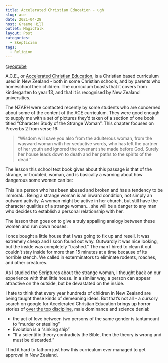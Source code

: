 ```yaml
---
title: Accelerated Christian Education - ugh
slug: ace
date: 2021-04-28
host: Graeme Hill
outlet: MagicTalk
layout: Post
categories:
  - Skepticism
tags:
  - Religion
---
```


@[youtube](https://youtu.be/7haJwOoOa2g)

A.C.E., or [Accelerated Christian Education](https://www.aceministries.com/curriculum/), is a Christian based curriculum used in New Zealand - both in some Christian schools, and by parents who homeschool their children. The curriculum boasts that it covers from kindergarten to year 13, and that it is recognised by New Zealand universities.

The NZARH were contacted recently by some students who are concerned about some of the content of the ACE curriculum. They were good enough to supply me with a set of pictures they’d taken of a section of one book titled “Character Study of the Strange Woman”. This chapter focuses on Proverbs 2 from verse 16:

> “Wisdom will save you also from the adulterous woman, from the wayward woman with her seductive words, who has left the partner of her youth and ignored the covenant she made before God. Surely her house leads down to death and her paths to the spirits of the dead.”

The lesson this school text book gives about this passage is that of the strange, or troubled, woman, and is basically a warning about how dangerous some women can be:

This is a person who has been abused and broken and has a tendency to be immoral… Being a strange woman is an inward condition, not simply an outward activity. A woman might be active in her church, but still have the character qualities of a strange woman… she will be a danger to any man who decides to establish a personal relationship with her.

The lesson then goes on to give a truly appalling analogy between these women and run down houses:

I once bought a little house that I was going to fix up and resell. It was extremely cheap and I soon found out why. Outwardly it was nice looking, but the inside was completely “trashed.” The man I hired to clean it out couldn’t stay inside for more than 15 minutes at a time because of its horrible stench. We called in exterminators to eliminate rodents, roaches, and other creatures.

As I studied the Scriptures about the strange woman, I thought back on our experience with that little house. In a similar way, a person can appear attractive on the outside, but be devastated on the inside.

I hate to think that every year hundreds of children in New Zealand are being taught these kinds of demeaning ideas. But that’s not all - a cursory search on google for Accelerated Christian Education brings up horror stories of [over the top discipline](https://www.critic.co.nz/features/article/5806/escaping-the-cult--of-accelerated-christian-educat), male dominance and science denial:

* the act of love between two persons of the same gender is tantamount to “murder or stealing”
* Evolution is a “sinking ship”
* “If a scientific theory contradicts the Bible, then the theory is wrong and must be discarded.”

I find it hard to fathom just how this curriculum ever managed to get approval in New Zealand.
